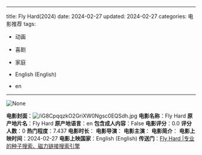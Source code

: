 
---
title: Fly Hard(2024)
date: 2024-02-27
updated: 2024-02-27
categories: 电影推荐
tags:

- 动画
- 喜剧
- 家庭

- English (English)
- en
---

<img src="https://image.tmdb.org/t/p/originalNone" alt="None" title="None">

**电影封面**：<img src="https://image.tmdb.org/t/p/w200/iG8CpqqzkO2GriXW0Ngsc0EQSdh.jpg" alt="/iG8CpqqzkO2GriXW0Ngsc0EQSdh.jpg" title="/iG8CpqqzkO2GriXW0Ngsc0EQSdh.jpg">
**电影名称**：Fly Hard
**原产地片名**：Fly Hard
**原产地语言**：en
**包含成人内容**：False
**电影评分**：0.0
**评分人数**：0
**热门程度**：7.437
**电影时长**：
**电影导演**：
**电影主演**：
**电影简介**：
**电影上映时间**：2024-02-27
**电影上映国家**：English (English)
**传送门**：[Fly Hard |专业的种子搜索、磁力链接搜索引擎](https://movie.amd794.com:2083/?search=Fly%20Hard&ordering=&mode=match_phrase&page_size=10&page=1)


